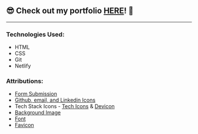 ## 😎 Check out my portfolio [HERE](https://suzanne-trammel-portfolio.netlify.app/)! 🎉
***
### Technologies Used:
* HTML
* CSS
* Git
* Netlify

### Attributions:
* [Form Submission](formsubmit.co)
* [Github, email, and Linkedin Icons](flaticon.com)
* Tech Stack Icons - [Tech Icons](https://techicons.dev/) & [Devicon](https://devicon.dev/)
* [Background Image](https://www.pexels.com/photo/modern-art-1910225/)
* [Font](https://fonts.google.com/specimen/Titillium+Web?query=titillium)
* [Favicon](https://favicon.io/favicon-generator/)